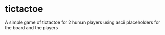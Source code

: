 # tictactoe
A simple game of tictactoe for 2 human players using ascii placeholders for the board and the players
